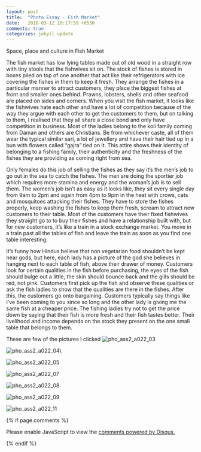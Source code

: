 ```yaml
---
layout: post
title:  "Photo Essay - Fish Market"
date:   2018-03-12 10:17:59 +0530
comments: true
categories: jekyll update
---
```


Space, place and culture in Fish Market

The fish market has low lying tables made out of old wood in a straight row with tiny stools that the fishwives sit on. The stock of fishes is stored in boxes piled on top of one another that act like their refrigerators with ice covering the fishes in them to keep it fresh. They arrange the fishes in a particular manner to attract customers, they place the biggest fishes at front and smaller ones behind. Prawns, lobsters, shells and other seafood are placed on sides and corners. When you visit the fish market, it looks like the fishwives hate each other and have a lot of competition because of the way they argue with each other to get the customers to them, but on talking to them, I realised that they all share a close bond and only have competition in business.
Most of the ladies belong to the koli family coming from Daman and others are Christians. Be from whichever caste, all of them wear the typical similar sari, a lot of jewellery and have their hair tied up in a bun with flowers called “gajra” tied on it. This attire shows their identity of belonging to a fishing family, their authenticity and the freshness of the fishes they are providing as coming right from sea.

Only females do this job of selling the fishes as they say it’s the men’s job to go out in the sea to catch the fishes. The men are doing the sportier job which requires more stamina and energy and the woman’s job is to sell them. The women’s job isn’t as easy as it looks like, they sit every single day from 9am to 2pm and again from 4pm to 9pm in the heat with crows, cats and mosquitoes attacking their fishes. They have to store the fishes properly, keep washing the fishes to keep them fresh, scream to attract new customers to their table. Most of the customers have their fixed fishwives they straight go to to buy their fishes and have a relationship built with, but for new customers, it’s like a train in a stock exchange market. You move in a train past all the tables of fish and leave the train as soon as you find one table interesting.

It’s funny how Hindus believe that non vegetarian food shouldn’t be kept near gods, but here, each lady has a picture of the god she believes in hanging next to each table of fish, above their drawer of money. Customers look for certain qualities in the fish before purchasing, the eyes of the fish should bulge out a little, the skin should bounce back and the gills should be red, not pink. Customers first pick up the fish and observe these qualities or ask the fish ladies to show that the qualities are there in the fishes. After this, the customers go onto bargaining. Customers typically say things like I’ve been coming to you since so long and the other lady is giving me the same fish at a cheaper price. The fishing ladies try not to get the price down by saying that their fish is more fresh and their fish tastes better. Their livelihood and income depends on the stock they present on the one small table that belongs to them.

These are few of the pictures I clicked
![pho_ass2_a022_03](https://user-images.githubusercontent.com/36836492/38124857-ae9e56aa-3402-11e8-9139-a0d202a00106.jpg)

![pho_ass2_a022_04](https://user-images.githubusercontent.com/36836492/38125497-73e94a74-3407-11e8-93c1-8fa1e7ca8895.jpg)\

![pho_ass2_a022_05](https://user-images.githubusercontent.com/36836492/38125511-93a6c846-3407-11e8-9d19-4eba88514903.jpg)

![pho_ass2_a022_07](https://user-images.githubusercontent.com/36836492/38125525-b353ec0a-3407-11e8-92f3-a9d6a13835a0.jpg)

![pho_ass2_a022_08](https://user-images.githubusercontent.com/36836492/38125529-c73b49b6-3407-11e8-85b5-9c50fb1c3dfd.jpg)

![pho_ass2_a022_09](https://user-images.githubusercontent.com/36836492/38125546-e36d8194-3407-11e8-97d2-5f621b51810e.jpg)

![pho_ass2_a022_11](https://user-images.githubusercontent.com/36836492/38125560-f96eed52-3407-11e8-9253-9c50a1e3af65.jpg)

{% if page.comments %}
<div id="disqus_thread"></div>
<script>

/**
*  RECOMMENDED CONFIGURATION VARIABLES: EDIT AND UNCOMMENT THE SECTION BELOW TO INSERT DYNAMIC VALUES FROM YOUR PLATFORM OR CMS.
*  LEARN WHY DEFINING THESE VARIABLES IS IMPORTANT: https://disqus.com/admin/universalcode/#configuration-variables*/
/*
var disqus_config = function () {
this.page.url = PAGE_URL;  // Replace PAGE_URL with your page's canonical URL variable
this.page.identifier = PAGE_IDENTIFIER; // Replace PAGE_IDENTIFIER with your page's unique identifier variable
};
*/
(function() { // DON'T EDIT BELOW THIS LINE
var d = document, s = d.createElement('script');
s.src = 'https://hasikatejwani-github-io.disqus.com/embed.js';
s.setAttribute('data-timestamp', +new Date());
(d.head || d.body).appendChild(s);
})();
</script>
<noscript>Please enable JavaScript to view the <a href="https://disqus.com/?ref_noscript">comments powered by Disqus.</a></noscript>

{% endif %}
